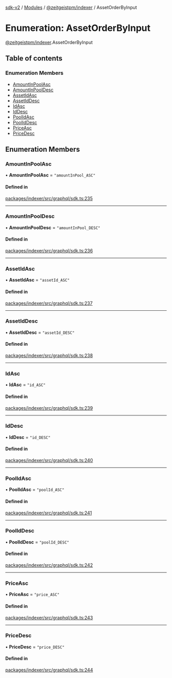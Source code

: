 [sdk-v2](../README.md) / [Modules](../modules.md) / [@zeitgeistpm/indexer](../modules/zeitgeistpm_indexer.md) / AssetOrderByInput

# Enumeration: AssetOrderByInput

[@zeitgeistpm/indexer](../modules/zeitgeistpm_indexer.md).AssetOrderByInput

## Table of contents

### Enumeration Members

- [AmountInPoolAsc](zeitgeistpm_indexer.AssetOrderByInput.md#amountinpoolasc)
- [AmountInPoolDesc](zeitgeistpm_indexer.AssetOrderByInput.md#amountinpooldesc)
- [AssetIdAsc](zeitgeistpm_indexer.AssetOrderByInput.md#assetidasc)
- [AssetIdDesc](zeitgeistpm_indexer.AssetOrderByInput.md#assetiddesc)
- [IdAsc](zeitgeistpm_indexer.AssetOrderByInput.md#idasc)
- [IdDesc](zeitgeistpm_indexer.AssetOrderByInput.md#iddesc)
- [PoolIdAsc](zeitgeistpm_indexer.AssetOrderByInput.md#poolidasc)
- [PoolIdDesc](zeitgeistpm_indexer.AssetOrderByInput.md#pooliddesc)
- [PriceAsc](zeitgeistpm_indexer.AssetOrderByInput.md#priceasc)
- [PriceDesc](zeitgeistpm_indexer.AssetOrderByInput.md#pricedesc)

## Enumeration Members

### AmountInPoolAsc

• **AmountInPoolAsc** = ``"amountInPool_ASC"``

#### Defined in

[packages/indexer/src/graphql/sdk.ts:235](https://github.com/zeitgeistpm/sdk-next/blob/037ec07/packages/indexer/src/graphql/sdk.ts#L235)

___

### AmountInPoolDesc

• **AmountInPoolDesc** = ``"amountInPool_DESC"``

#### Defined in

[packages/indexer/src/graphql/sdk.ts:236](https://github.com/zeitgeistpm/sdk-next/blob/037ec07/packages/indexer/src/graphql/sdk.ts#L236)

___

### AssetIdAsc

• **AssetIdAsc** = ``"assetId_ASC"``

#### Defined in

[packages/indexer/src/graphql/sdk.ts:237](https://github.com/zeitgeistpm/sdk-next/blob/037ec07/packages/indexer/src/graphql/sdk.ts#L237)

___

### AssetIdDesc

• **AssetIdDesc** = ``"assetId_DESC"``

#### Defined in

[packages/indexer/src/graphql/sdk.ts:238](https://github.com/zeitgeistpm/sdk-next/blob/037ec07/packages/indexer/src/graphql/sdk.ts#L238)

___

### IdAsc

• **IdAsc** = ``"id_ASC"``

#### Defined in

[packages/indexer/src/graphql/sdk.ts:239](https://github.com/zeitgeistpm/sdk-next/blob/037ec07/packages/indexer/src/graphql/sdk.ts#L239)

___

### IdDesc

• **IdDesc** = ``"id_DESC"``

#### Defined in

[packages/indexer/src/graphql/sdk.ts:240](https://github.com/zeitgeistpm/sdk-next/blob/037ec07/packages/indexer/src/graphql/sdk.ts#L240)

___

### PoolIdAsc

• **PoolIdAsc** = ``"poolId_ASC"``

#### Defined in

[packages/indexer/src/graphql/sdk.ts:241](https://github.com/zeitgeistpm/sdk-next/blob/037ec07/packages/indexer/src/graphql/sdk.ts#L241)

___

### PoolIdDesc

• **PoolIdDesc** = ``"poolId_DESC"``

#### Defined in

[packages/indexer/src/graphql/sdk.ts:242](https://github.com/zeitgeistpm/sdk-next/blob/037ec07/packages/indexer/src/graphql/sdk.ts#L242)

___

### PriceAsc

• **PriceAsc** = ``"price_ASC"``

#### Defined in

[packages/indexer/src/graphql/sdk.ts:243](https://github.com/zeitgeistpm/sdk-next/blob/037ec07/packages/indexer/src/graphql/sdk.ts#L243)

___

### PriceDesc

• **PriceDesc** = ``"price_DESC"``

#### Defined in

[packages/indexer/src/graphql/sdk.ts:244](https://github.com/zeitgeistpm/sdk-next/blob/037ec07/packages/indexer/src/graphql/sdk.ts#L244)
